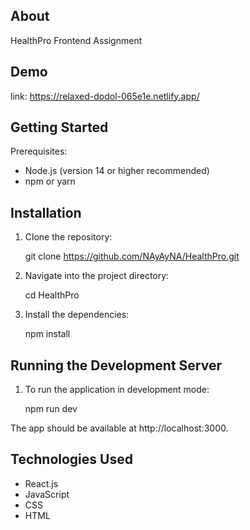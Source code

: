 ## About
HealthPro Frontend Assignment

## Demo
  link: https://relaxed-dodol-065e1e.netlify.app/

## Getting Started

Prerequisites:

* Node.js (version 14 or higher recommended)
* npm or yarn

## Installation

1. Clone the repository:

   git clone https://github.com/NAyAyNA/HealthPro.git

3. Navigate into the project directory:

   cd HealthPro

4. Install the dependencies:

   npm install

## Running the Development Server

1. To run the application in development mode:

   npm run dev

The app should be available at http://localhost:3000.

## Technologies Used

* React.js
* JavaScript
* CSS
* HTML
